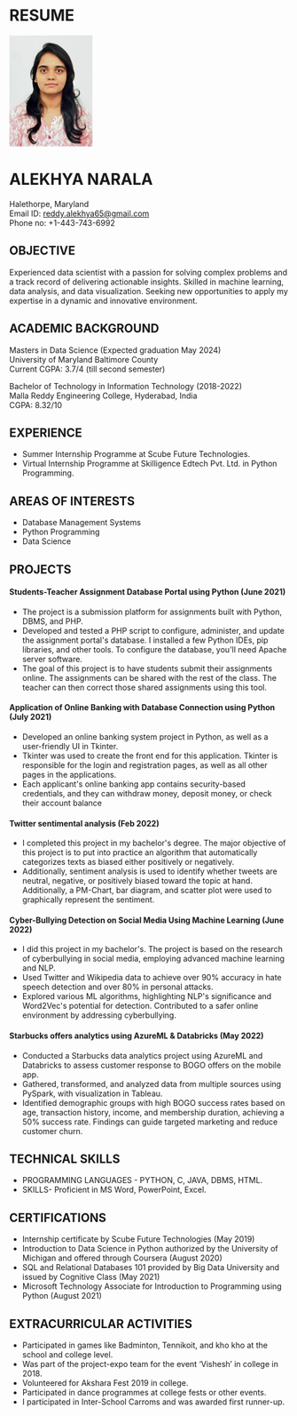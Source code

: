 # RESUME
<img src="https://github.com/AlekhyaNarala28/UMBC-DATA606-FALL2023-TUESDAY/blob/main/Alekhya_Headshot.jpeg" width="150" height="200" alt="My Headshot">

# ALEKHYA NARALA  
Halethorpe, Maryland  
Email ID: reddy.alekhya65@gmail.com  
Phone no: +1-443-743-6992 
   
## OBJECTIVE  
Experienced data scientist with a passion for solving complex problems and a track record of delivering actionable insights. Skilled in machine learning, data analysis, and data visualization. Seeking new opportunities to apply my expertise in a dynamic and innovative environment.

## ACADEMIC BACKGROUND  
Masters in Data Science (Expected graduation May 2024)  
University of Maryland Baltimore County  
Current CGPA: 3.7/4 (till second semester) 
 
Bachelor of Technology in Information Technology (2018-2022)  
Malla Reddy Engineering College, Hyderabad, India  
CGPA: 8.32/10 
   
## EXPERIENCE  
- Summer Internship Programme at Scube Future Technologies.
- Virtual Internship Programme at Skilligence Edtech Pvt. Ltd. in Python Programming.  

## AREAS OF INTERESTS  
-	Database Management Systems  
-	Python Programming  
-	Data Science  
    
## PROJECTS  
#### Students-Teacher Assignment Database Portal using Python  (June 2021)
- The project is a submission platform for assignments built with Python, DBMS, and PHP.  
- Developed and tested a PHP script to configure, administer, and update the assignment portal's database. I installed a few Python IDEs, pip libraries, and other tools. To configure the database, you'll need Apache server software.  
- The goal of this project is to have students submit their assignments online. The assignments can be shared with the rest of the class. The teacher can then correct those shared assignments using this tool.  

#### Application of Online Banking with Database Connection using Python  (July 2021)
- Developed an online banking system project in Python, as well as a user-friendly UI in Tkinter. 
- Tkinter was used to create the front end for this application. Tkinter is responsible for the login and registration pages, as well as all other pages in the applications.
- Each applicant's online banking app contains security-based credentials, and they can withdraw money, deposit money, or check their account balance
 
#### Twitter sentimental analysis (Feb 2022)
- I completed this project in my bachelor's degree. The major objective of this project is to put into practice an algorithm that automatically categorizes texts as biased either positively or negatively.
- Additionally, sentiment analysis is used to identify whether tweets are neutral, negative, or positively biased toward the topic at hand. Additionally, a PM-Chart, bar diagram, and scatter plot were used to graphically represent the sentiment.

#### Cyber-Bullying Detection on Social Media Using Machine Learning (June 2022)
- I did this project in my bachelor's. The project is based on the research of cyberbullying in social media, employing advanced machine learning and NLP.
- Used Twitter and Wikipedia data to achieve over 90% accuracy in hate speech detection and over 80% in personal attacks.
- Explored various ML algorithms, highlighting NLP's significance and Word2Vec's potential for detection. Contributed to a safer online environment by addressing cyberbullying.

#### Starbucks offers analytics using AzureML & Databricks (May 2022)
- Conducted a Starbucks data analytics project using AzureML and Databricks to assess customer response to BOGO offers on the mobile app.
- Gathered, transformed, and analyzed data from multiple sources using PySpark, with visualization in Tableau.
- Identified demographic groups with high BOGO success rates based on age, transaction history, income, and membership duration, achieving a 50% success rate. Findings can guide targeted marketing and reduce customer churn.

## TECHNICAL SKILLS  
- PROGRAMMING LANGUAGES - PYTHON, C, JAVA, DBMS, HTML.  
- SKILLS- Proficient in MS Word, PowerPoint, Excel. 
  
## CERTIFICATIONS  
-	Internship certificate by Scube Future Technologies (May 2019)  
-	Introduction to Data Science in Python authorized by the University of Michigan and offered through Coursera (August 2020)  
-	SQL and Relational Databases 101 provided by Big Data University and issued by Cognitive Class (May 2021)  
-	Microsoft Technology Associate for Introduction to Programming using Python (August 2021)  

## EXTRACURRICULAR ACTIVITIES  
-	Participated in games like Badminton, Tennikoit, and kho kho at the school and college level.  
-	Was part of the project-expo team for the event ‘Vishesh’ in college in 2018.  
-	Volunteered for Akshara Fest 2019 in college.  
-	Participated in dance programmes at college fests or other events.  
-	I participated in Inter-School Carroms and was awarded first runner-up.  
